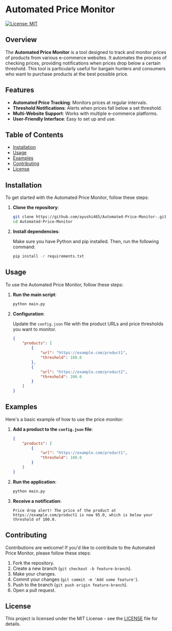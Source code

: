 # Automated Price Monitor

[![License: MIT](https://img.shields.io/badge/License-MIT-yellow.svg)](https://opensource.org/licenses/MIT)

## Overview

The **Automated Price Monitor** is a tool designed to track and monitor prices of products from various e-commerce websites. It automates the process of checking prices, providing notifications when prices drop below a certain threshold. This tool is particularly useful for bargain hunters and consumers who want to purchase products at the best possible price.

## Features

- **Automated Price Tracking**: Monitors prices at regular intervals.
- **Threshold Notifications**: Alerts when prices fall below a set threshold.
- **Multi-Website Support**: Works with multiple e-commerce platforms.
- **User-Friendly Interface**: Easy to set up and use.

## Table of Contents

- [Installation](#installation)
- [Usage](#usage)
- [Examples](#examples)
- [Contributing](#contributing)
- [License](#license)

## Installation

To get started with the Automated Price Monitor, follow these steps:

1. **Clone the repository**:

    ```bash
    git clone https://github.com/ayushi465/Automated-Price-Monitor-.git
    cd Automated-Price-Monitor
    ```

2. **Install dependencies**:

    Make sure you have Python and pip installed. Then, run the following command:

    ```bash
    pip install -r requirements.txt
    ```

## Usage

To use the Automated Price Monitor, follow these steps:

1. **Run the main script**:

    ```bash
    python main.py
    ```

2. **Configuration**:

    Update the `config.json` file with the product URLs and price thresholds you want to monitor.

    ```json
    {
        "products": [
            {
                "url": "https://example.com/product1",
                "threshold": 100.0
            },
            {
                "url": "https://example.com/product2",
                "threshold": 200.0
            }
        ]
    }
    ```

## Examples

Here's a basic example of how to use the price monitor:

1. **Add a product to the `config.json` file**:

    ```json
    {
        "products": [
            {
                "url": "https://example.com/product1",
                "threshold": 100.0
            }
        ]
    }
    ```

2. **Run the application**:

    ```bash
    python main.py
    ```

3. **Receive a notification**:

    ```
    Price drop alert! The price of the product at https://example.com/product1 is now 95.0, which is below your threshold of 100.0.
    ```

## Contributing

Contributions are welcome! If you'd like to contribute to the Automated Price Monitor, please follow these steps:

1. Fork the repository.
2. Create a new branch (`git checkout -b feature-branch`).
3. Make your changes.
4. Commit your changes (`git commit -m 'Add some feature'`).
5. Push to the branch (`git push origin feature-branch`).
6. Open a pull request.

## License

This project is licensed under the MIT License - see the [LICENSE](LICENSE) file for details.
